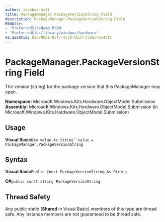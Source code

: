 ```yaml
---
author: joshbax-msft
title: PackageManager.PackageVersionString Field
description: PackageManager.PackageVersionString Field
MSHAttr:
- 'PreferredSiteName:MSDN'
- 'PreferredLib:/library/windows/hardware'
ms.assetid: b3d70061-0cf7-4370-bb37-7326c76c4cf1
---
```


# PackageManager.PackageVersionString Field


The version (string) for the package version that this PackageManager may open.

**Namespace:** Microsoft.Windows.Kits.Hardware.ObjectModel.Submission **Assembly:** Microsoft.Windows.Kits.Hardware.ObjectModel.Submission (in Microsoft.Windows.Kits.Hardware.ObjectModel.Submission)

## Usage


**Visual Basic**`Dim value As String``value = PackageManager.PackageVersionString`

## Syntax


**Visual Basic**`Public Const PackageVersionString As String`

**C#**`public const string PackageVersionString`

## Thread Safety


Any public static (**Shared** in Visual Basic) members of this type are thread safe. Any instance members are not guaranteed to be thread safe.

 

 







